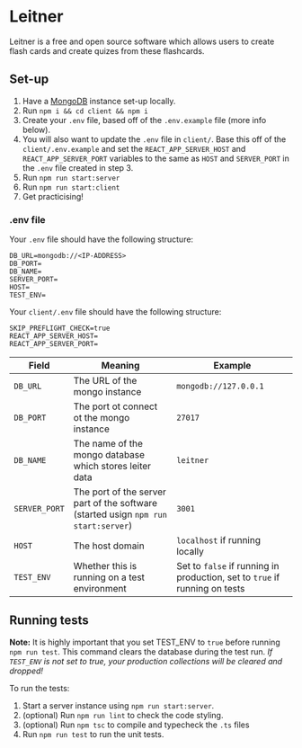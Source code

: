 # Leitner
Leitner is a free and open source software which allows users to create flash cards and create quizes from these flashcards.

## Set-up
1. Have a [MongoDB](https://www.mongodb.com/) instance set-up locally.
2. Run `npm i && cd client && npm i`
3. Create your `.env` file, based off of the `.env.example` file (more info below).
4. You will also want to update the `.env` file in `client/`. Base this off of the `client/.env.example` and set the `REACT_APP_SERVER_HOST` and `REACT_APP_SERVER_PORT` variables to the same as `HOST` and `SERVER_PORT` in the `.env` file created in step 3.
5. Run `npm run start:server`
6. Run `npm run start:client`
7. Get practicising!

### .env file
Your `.env` file should have the following structure:
```
DB_URL=mongodb://<IP-ADDRESS>
DB_PORT=
DB_NAME=
SERVER_PORT=
HOST=
TEST_ENV=
```

Your `client/.env` file should have the following structure:
```
SKIP_PREFLIGHT_CHECK=true
REACT_APP_SERVER_HOST=
REACT_APP_SERVER_PORT=
```

Field|Meaning|Example
----|--------|------|
`DB_URL`|The URL of the mongo instance|`mongodb://127.0.0.1`
`DB_PORT`|The port ot connect ot the mongo instance|`27017`
`DB_NAME`|The name of the mongo database which stores leiter data|`leitner`
`SERVER_PORT`|The port of the server part of the software (started usign `npm run start:server`)|`3001`
`HOST`|The host domain|`localhost` if running locally|
`TEST_ENV`|Whether this is running on a test environment|Set to `false` if running in production, set to `true` if running on tests|

## Running tests
**Note:** It is highly important that you set TEST_ENV to `true` before running `npm run test`. This command clears the database during the test run. *If `TEST_ENV` is not set to true, your production collections will be cleared and dropped!*

To run the tests:
1. Start a server instance using `npm run start:server`.
2. (optional) Run `npm run lint` to check the code styling.
3. (optional) Run `npm tsc` to compile and typecheck the `.ts` files
4. Run `npm run test` to run the unit tests.
